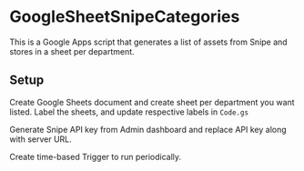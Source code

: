 # GoogleSheetSnipeCategories
This is a Google Apps script that generates a list of assets from Snipe and stores in a sheet per department.

## Setup
Create Google Sheets document and create sheet per department you want listed. Label the sheets, and update respective labels in `Code.gs`

Generate Snipe API key from Admin dashboard and replace API key along with server URL. 

Create time-based Trigger to run periodically. 
